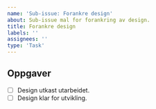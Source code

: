 ```yaml
---
name: 'Sub-issue: Forankre design'
about: Sub-issue mal for forankring av design.
title: Forankre design
labels: ''
assignees: ''
type: 'Task'
---
```


## Oppgaver

<!-- Med design menes her en god nok beskrivelse av designet på skjemaet før utvikling kan starte. Dette kan f.eks. være skisser, beskrivelser, osv. -->

- [ ] Design utkast utarbeidet.
- [ ] Design klar for utvikling.
